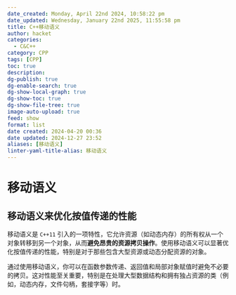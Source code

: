 ```yaml
---
date_created: Monday, April 22nd 2024, 10:58:22 pm
date_updated: Wednesday, January 22nd 2025, 11:55:58 pm
title: C++移动语义
author: hacket
categories:
  - C&C++
category: CPP
tags: [CPP]
toc: true
description: 
dg-publish: true
dg-enable-search: true
dg-show-local-graph: true
dg-show-toc: true
dg-show-file-tree: true
image-auto-upload: true
feed: show
format: list
date created: 2024-04-20 00:36
date updated: 2024-12-27 23:52
aliases: [移动语义]
linter-yaml-title-alias: 移动语义
---
```


# 移动语义

## 移动语义来优化按值传递的性能

移动语义是 `C++11` 引入的一项特性，它允许资源（如动态内存）的所有权从一个对象转移到另一个对象，从而**避免昂贵的资源拷贝操作**。使用移动语义可以显著优化按值传递的性能，特别是对于那些包含大型资源或动态分配资源的对象。

通过使用移动语义，你可以在函数参数传递、返回值和局部对象赋值时避免不必要的拷贝。这对性能至关重要，特别是在处理大型数据结构和拥有独占资源的类（例如，动态内存，文件句柄，套接字等）时。
